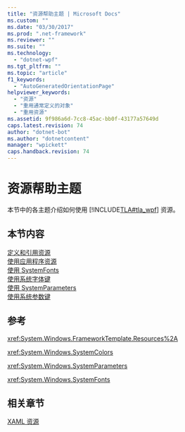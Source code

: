 ```yaml
---
title: "资源帮助主题 | Microsoft Docs"
ms.custom: ""
ms.date: "03/30/2017"
ms.prod: ".net-framework"
ms.reviewer: ""
ms.suite: ""
ms.technology: 
  - "dotnet-wpf"
ms.tgt_pltfrm: ""
ms.topic: "article"
f1_keywords: 
  - "AutoGeneratedOrientationPage"
helpviewer_keywords: 
  - "资源"
  - "重用通常定义的对象"
  - "重用资源"
ms.assetid: 9f986a6d-7cc8-45ac-bb0f-43177a57649d
caps.latest.revision: 74
author: "dotnet-bot"
ms.author: "dotnetcontent"
manager: "wpickett"
caps.handback.revision: 74
---
```

# 资源帮助主题
本节中的各主题介绍如何使用 [!INCLUDE[TLA#tla_wpf](../../../../includes/tlasharptla-wpf-md.md)] 资源。  
  
## 本节内容  
 [定义和引用资源](../../../../docs/framework/wpf/advanced/how-to-define-and-reference-a-resource.md)  
 [使用应用程序资源](../../../../docs/framework/wpf/advanced/how-to-use-application-resources.md)  
 [使用 SystemFonts](../../../../docs/framework/wpf/advanced/how-to-use-systemfonts.md)  
 [使用系统字体键](../../../../docs/framework/wpf/advanced/how-to-use-system-fonts-keys.md)  
 [使用 SystemParameters](../../../../docs/framework/wpf/advanced/how-to-use-systemparameters.md)  
 [使用系统参数键](../../../../docs/framework/wpf/advanced/how-to-use-system-parameters-keys.md)  
  
## 参考  
 <xref:System.Windows.FrameworkTemplate.Resources%2A>  
  
 <xref:System.Windows.SystemColors>  
  
 <xref:System.Windows.SystemParameters>  
  
 <xref:System.Windows.SystemFonts>  
  
## 相关章节  
 [XAML 资源](../../../../docs/framework/wpf/advanced/xaml-resources.md)